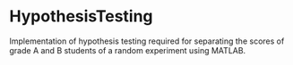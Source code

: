 # HypothesisTesting
Implementation of hypothesis testing required for separating the scores of grade A and B students of a random experiment using MATLAB.
